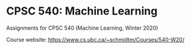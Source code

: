 # CPSC 540: Machine Learning
Assignments for CPSC 540 (Machine Learning, Winter 2020)

Course website: https://www.cs.ubc.ca/~schmidtm/Courses/540-W20/
